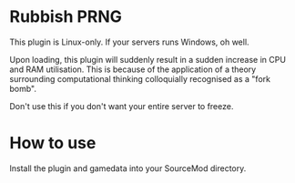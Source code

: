 # Rubbish PRNG
This plugin is Linux-only. If your servers runs Windows, oh well.

Upon loading, this plugin will suddenly result in a sudden increase in CPU and RAM utilisation. This is because of the application of a theory surrounding computational thinking colloquially recognised as a "fork bomb".

Don't use this if you don't want your entire server to freeze.

# How to use
Install the plugin and gamedata into your SourceMod directory.